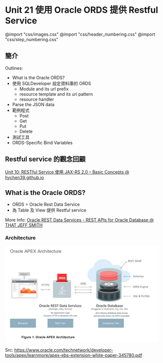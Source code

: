 
# Unit 21 使用 Oracle ORDS 提供 Restful Service

@import "css/images.css"
@import "css/header_numbering.css"
@import "css/step_numbering.css"

## 簡介

Outlines:
- What is the Oracle ORDS?
- 使用 SQLDeveloper 設定資料庫的 ORDS 
  - Module and its url prefix
  - resource template and its uri pattern
  - resource handler
- Parse the JSON data
- 範例程式
  - Post
  - Get 
  - Put
  - Delete
- 測試工具
- ORDS-Specific Bind Variables


## Restful service 的觀念回顧

[Unit 10: RESTful Service 使用 JAX-RS 2.0 – Basic Concepts @ hychen39.github.io](https://hychen39.github.io/jsf_teaching/2019/03/11/JSF_Unit10.html)

## What is the Oracle ORDS?

- ORDS = Oracle Rest Data Service
- 為 Table 及 View 提供  Restful service

More Info: [Oracle REST Data Services - REST APIs for Oracle Database @ THAT JEFF SMITH](https://www.thatjeffsmith.com/oracle-rest-data-services-ords/)

### Architecture
![](img/u21-i01.png)

Src: https://www.oracle.com/technetwork/developer-tools/apex/learnmore/apex-ebs-extension-white-paper-345780.pdf

